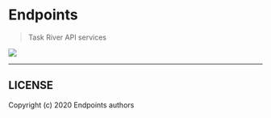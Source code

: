 # Endpoints

> Task River API services

<a href="https://www.typescriptlang.org/index.html"> <img src="https://badgen.net/badge/Built%20With/TypeScript/blue" style="max-width:100%;"><a>

---

## LICENSE

Copyright (c) 2020 Endpoints authors
